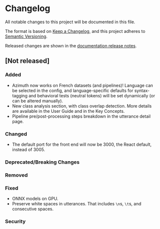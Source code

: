 # Changelog

All notable changes to this project will be documented in this file.

The format is based on [Keep a Changelog](https://keepachangelog.com/en/1.0.0/), and this project
adheres to [Semantic Versioning](https://semver.org/spec/v2.0.0.html).

Released changes are shown in the
[documentation release notes](docs/docs/getting-started/changelog.md).

## [Not released]

### Added
- Azimuth now works on French datasets (and pipelines)! Language can be selected in the config,
  and language-specific defaults for syntax-tagging and behavioral tests (neutral tokens) will be
  set dynamically (or can be altered manually).
- New class analysis section, with class overlap detection. More details are available in the User Guide and in the Key Concepts.
- Pipeline pre/post-processing steps breakdown in the utterance detail page.

### Changed
- The default port for the front end will now be 3000, the React default, instead of 3005.

### Deprecated/Breaking Changes

### Removed

### Fixed
- ONNX models on GPU.
- Preserve white spaces in utterances. That includes `\n`s, `\t`s, and consecutive spaces.

### Security
